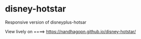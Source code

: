 # disney-hotstar
Responsive version of disneyplus-hotsar

View lively on  ====>   https://nandhagopn.github.io/disney-hotstar/
